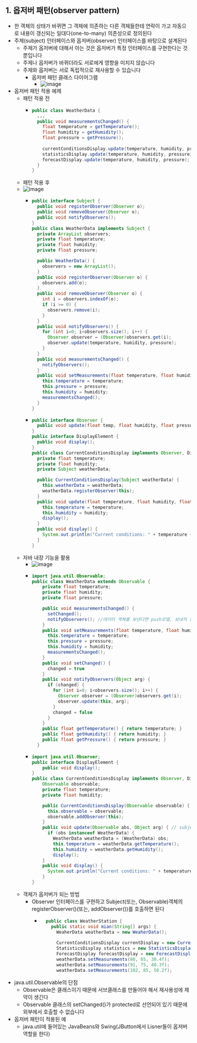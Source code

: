 ## 1. 옵저버 패턴(observer pattern)
- 한 객체의 상태가 바뀌면 그 객체에 의존하는 다른 객체들한테 연락이 가고 자동으로 내용이 갱신되는 일대다(one-to-many) 의존성으로 정의된다
- 주제(subject) 인터페이스와 옵저버(observer) 인터페이스를 바탕으로 설계된다 
  - 주제가 옵저버에 대해서 아는 것은 옵저버가 특정 인터페이스를 구현한다는 것 뿐입니다
  - 주제나 옵저버가 바뀌더라도 서로에게 영향을 미치지 않습니다
  - 주제와 옵저버는 서로 독립적으로 재사용할 수 있습니다
    - 옵저버 패턴 클래스 다이어그램
      - ![image](https://github.com/kimho1wq/TIL/assets/15611500/d8286ffa-aecc-42cb-a70a-7f6036e34c7b)
- 옵저버 패턴 적용 예제
  - 패턴 적용 전
    - ```java
      public class WeatherData {
        ...
        public void measurementsChanged() {
          float temperature = getTemperature();
          float humidity = getHumidity();
          float pressure = getPressure();
            
          currentConditionsDisplay.update(temperature, humidity, pressure);
          statisticsDisplay.update(temperature, humidity, pressure);
          forecastDisplay.update(temperature, humidity, pressure);
        }
      }
      ```
  - 패턴 적용 후
  - ![image](https://github.com/kimho1wq/TIL/assets/15611500/6c07f33e-3819-45a7-bc9e-8e8f8d428d28)
    - ```java
      public interface Subject {
        public void registerObserver(Observer o);
        public void removeObserver(Observer o);
        public void notifyObservers();
      }
      public class WeatherData implements Subject {
        private ArrayList observers;
        private float temperature;
        private float humidity;
        private float pressure;
    
        public WeatherData() {
          observers = new ArrayList();
        }
        public void registerObserver(Observer o) {
          observers.add(o);
        }
        public void removeObserver(Observer o) {
          int i = observers.indexOf(o);
          if (i >= 0) {
            observers.remove(i);
          }
        }
        public void notifyObservers() {
          for (int i=0; i<observers.size(); i++) {
            Observer observer = (Observer)observers.get(i);
            observer.update(temperature, humidity, pressure);
          }
        }
        public void measurementsChanged() {
          notifyObservers();
        }
        public void setMeasurements(float temperature, float humidity, float pressure) {
          this.temperature = temperature;
          this.pressure = pressure;
          this.humidity = humidity;
          measurementsChanged();
        }
      }
      ```
    - ```java
      public interface Observer {
        public void update(float temp, float humidity, float pressure);
      }
      public interface DisplayElement {
        public void display();
      }
      public class CurrentConditionsDisplay implements Observer, DisplayElement {
        private float temperature;
        private float humidity;
        private Subject weatherData;
    
        public CurrentConditionsDisplay(Subject weatherData) {
          this.weatherData = weatherData;
          weatherData.registerObserver(this);
        }
        public void update(float temperature, float humidity, float pressure) {
          this.temperature = temperature;
          this.humidity = humidity;
          display();
        }
        public void display() {
          System.out.println("Current conditions: " + temperature + humidity);
        }
      }
      ```
  - 자바 내장 기능을 활용
    - ![image](https://github.com/kimho1wq/TIL/assets/15611500/452a8cc7-7825-4474-acb2-97165d081358)
    - ```java
      import java.util.Observable;
      public class WeatherData extends Observable {
          private float temperature;
          private float humidity;
          private float pressure;

          public void measurementsChanged() {
            setChanged();
            notifyObservers(); //데이터 객체를 보낸다면 push모델, 보내지 않으면 pull모델
          }
          public void setMeasurements(float temperature, float humidity, float pressure) {
            this.temperature = temperature;
            this.pressure = pressure;
            this.humidity = humidity;
            measurementsChanged();
          }
          public void setChanged() {
            changed = true
          }
          public void notifyObservers(Object arg) {
            if (changed) {
              for (int i=0; i<observers.size(); i++) {
                Observer observer = (Observer)observers.get(i);
                observer.update(this, arg);
              }
              changed = false
            }
          }
          public float getTemperature() { return temperature; }
          public float getHumidity() { return humidity; }
          public float getPressure() { return pressure; }
        }
      ```
    - ```java
      import java.util.Observer;
      public interface DisplayElement {
          public void display();
      }
      public class CurrentConditionsDisplay implements Observer, DisplayElement {
          Observable observable;
          private float temperature;
          private float humidity;
    
          public CurrentConditionsDisplay(Observable observable) {
            this.observable = observable;
            observable.addObserver(this);
          }
          public void update(Observable abs, Object arg) { // subject에서 데이터를 가져오는 pull방식 모델을 사용
            if (obs instanceof WeatherData) {
              WeatherData weatherData = (WeatherData) obs;
              this.temperature = weatherData.getTemperature();
              this.humidity = weatherData.getHumidity();
              display();
          }
          public void display() {
            System.out.println("Current conditions: " + temperature + humidity);
          }
      }
      ``` 
  - 객체가 옵저버가 되는 방법
    - Observer 인터페이스를 구현하고 Subject(또는, Observable)객체의 registerObserver()(또는, addObserver())를 호출하면 된다
      - ```java
          public class WeatherStation {
            public static void mian(String[] args) {
              WeaherData weatherData = new WeaherData();
          
              CurrentConditionsDisplay currentDisplay = new CurrentConditionsDisplay(weatherData);
              StatisticsDisplay statistics = new StatisticsDisplay(weatherData);
              ForecastDisplay forecastDisplay = new ForecastDisplay(weatherData);
              weatherData.setMeasurements(80, 65, 30.4f);
              weatherData.setMeasurements(91, 75, 40.3f);
              weatherData.setMeasurements(102, 85, 50.2f);
          ```
- java.util.Observable의 단점
  - Observable은 클래스이기 때문에 서브클래스를 만들어야 해서 재사용성에 제약이 생긴다
  - Observable 클래스의 setChanged()가 protected로 선언되어 있기 때문에 외부에서 호출할 수 없습니다
- 옵저버 패턴이 적용된 예
  - java.util에 들어있는 JavaBeans와 Swing(JButton에서 Lisner들이 옵저버 역할을 한다)











                                               